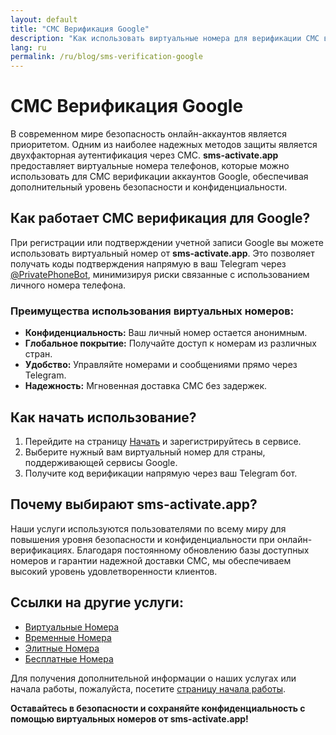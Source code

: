 ```yaml
---
layout: default
title: "СМС Верификация Google"
description: "Как использовать виртуальные номера для верификации СМС в Google"
lang: ru
permalink: /ru/blog/sms-verification-google
---
```


# СМС Верификация Google

В современном мире безопасность онлайн-аккаунтов является приоритетом. Одним из наиболее надежных методов защиты является двухфакторная аутентификация через СМС. **sms-activate.app** предоставляет виртуальные номера телефонов, которые можно использовать для СМС верификации аккаунтов Google, обеспечивая дополнительный уровень безопасности и конфиденциальности.

## Как работает СМС верификация для Google?

При регистрации или подтверждении учетной записи Google вы можете использовать виртуальный номер от **sms-activate.app**. Это позволяет получать коды подтверждения напрямую в ваш Telegram через [@PrivatePhoneBot](https://t.me/PrivatePhoneBot), минимизируя риски связанные с использованием личного номера телефона.

### Преимущества использования виртуальных номеров:
- **Конфиденциальность:** Ваш личный номер остается анонимным.
- **Глобальное покрытие:** Получайте доступ к номерам из различных стран.
- **Удобство:** Управляйте номерами и сообщениями прямо через Telegram.
- **Надежность:** Мгновенная доставка СМС без задержек.

## Как начать использование?

1. Перейдите на страницу [Начать](/ru/get-started) и зарегистрируйтесь в сервисе.
2. Выберите нужный вам виртуальный номер для страны, поддерживающей сервисы Google.
3. Получите код верификации напрямую через ваш Telegram бот.

## Почему выбирают sms-activate.app?

Наши услуги используются пользователями по всему миру для повышения уровня безопасности и конфиденциальности при онлайн-верификациях. Благодаря постоянному обновлению базы доступных номеров и гарантии надежной доставки СМС, мы обеспечиваем высокий уровень удовлетворенности клиентов.

## Ссылки на другие услуги:
- [Виртуальные Номера](/ru/virtual-phone-numbers)
- [Временные Номера](/ru/temporary-phone-numbers)
- [Элитные Номера](/ru/elite-phone-numbers)
- [Бесплатные Номера](/ru/free-phone-numbers)

Для получения дополнительной информации о наших услугах или начала работы, пожалуйста, посетите [страницу начала работы](/ru/get-started).

**Оставайтесь в безопасности и сохраняйте конфиденциальность с помощью виртуальных номеров от sms-activate.app!**